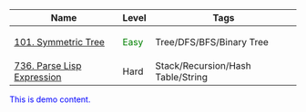 <table>
  <thead>
    <tr>
      <th>Name</th>
      <th>Level</th>
      <th>Tags</th>
    </tr>
  </thead>
  <tbody>
      <tr>
        <td>
          <a href="https://github.com/wyhhh/leetcode-rs/blob/master/100%20~%20150/_101_Symmetric_Tree/src/main.rs">101. Symmetric Tree</a>
        </td>
        <td><p style="color:green">Easy</p></td>
        <td>Tree/DFS/BFS/Binary Tree</td>
      </tr>
     <tr>
        <td>
          <a href="https://github.com/wyhhh/leetcode-rs/blob/master/700%20~%20750/_736_Parse_Lisp_Expression/src/main.rs">736. Parse Lisp Expression</a>
        </td>
        <td>Hard</td>
        <td>Stack/Recursion/Hash Table/String</td>
      </tr>
</table>
 <p style="color:blue">This is demo content.</p>
